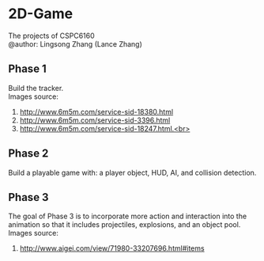 # 2D-Game
The projects of CSPC6160<br>
@author: Lingsong Zhang (Lance Zhang)<br>

## Phase 1
Build the tracker.<br>
Images source:<br>
1. http://www.6m5m.com/service-sid-18380.html<br>
2. http://www.6m5m.com/service-sid-3396.html<br>
3. http://www.6m5m.com/service-sid-18247.html.<br>

## Phase 2
Build a playable game with: a player object, HUD, AI, and collision detection.<br>

## Phase 3
The goal of Phase 3 is to incorporate more action and interaction into the animation so that it includes projectiles, explosions, and an object pool.<br>
Images source:<br>
1. http://www.aigei.com/view/71980-33207696.html#items<br>

